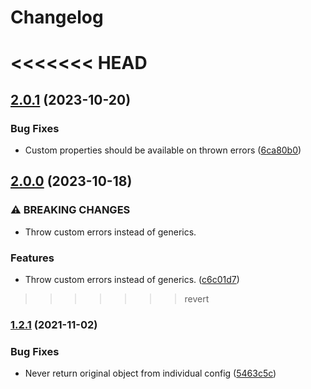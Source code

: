 # Changelog

<<<<<<< HEAD
=======
## [2.0.1](https://github.com/humanwhocodes/object-schema/compare/v2.0.0...v2.0.1) (2023-10-20)


### Bug Fixes

* Custom properties should be available on thrown errors ([6ca80b0](https://github.com/humanwhocodes/object-schema/commit/6ca80b001a4ffb678b9b5544fc53322117374376))

## [2.0.0](https://github.com/humanwhocodes/object-schema/compare/v1.2.1...v2.0.0) (2023-10-18)


### ⚠ BREAKING CHANGES

* Throw custom errors instead of generics.

### Features

* Throw custom errors instead of generics. ([c6c01d7](https://github.com/humanwhocodes/object-schema/commit/c6c01d71eb354bf7b1fb3e883c40f7bd9b61647c))

>>>>>>> revert
### [1.2.1](https://www.github.com/humanwhocodes/object-schema/compare/v1.2.0...v1.2.1) (2021-11-02)


### Bug Fixes

* Never return original object from individual config ([5463c5c](https://www.github.com/humanwhocodes/object-schema/commit/5463c5c6d2cb35a7b7948dffc37c899a41d1775f))
